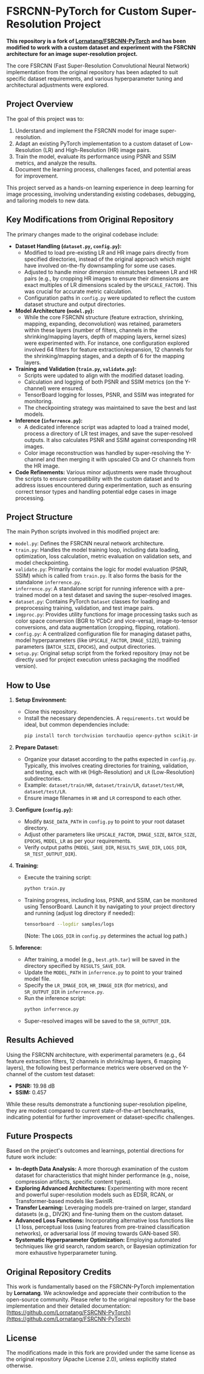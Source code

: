 # FSRCNN-PyTorch for Custom Super-Resolution Project

**This repository is a fork of [Lornatang/FSRCNN-PyTorch](https://github.com/Lornatang/FSRCNN-PyTorch) and has been modified to work with a custom dataset and experiment with the FSRCNN architecture for an image super-resolution project.**

The core FSRCNN (Fast Super-Resolution Convolutional Neural Network) implementation from the original repository has been adapted to suit specific dataset requirements, and various hyperparameter tuning and architectural adjustments were explored.

## Project Overview

The goal of this project was to:
1.  Understand and implement the FSRCNN model for image super-resolution.
2.  Adapt an existing PyTorch implementation to a custom dataset of Low-Resolution (LR) and High-Resolution (HR) image pairs.
3.  Train the model, evaluate its performance using PSNR and SSIM metrics, and analyze the results.
4.  Document the learning process, challenges faced, and potential areas for improvement.

This project served as a hands-on learning experience in deep learning for image processing, involving understanding existing codebases, debugging, and tailoring models to new data.

## Key Modifications from Original Repository

The primary changes made to the original codebase include:

*   **Dataset Handling (`dataset.py`, `config.py`):**
    *   Modified to load pre-existing LR and HR image pairs directly from specified directories, instead of the original approach which might have involved on-the-fly downsampling for some use cases.
    *   Adjusted to handle minor dimension mismatches between LR and HR pairs (e.g., by cropping HR images to ensure their dimensions are exact multiples of LR dimensions scaled by the `UPSCALE_FACTOR`). This was crucial for accurate metric calculation.
    *   Configuration paths in `config.py` were updated to reflect the custom dataset structure and output directories.
*   **Model Architecture (`model.py`):**
    *   While the core FSRCNN structure (feature extraction, shrinking, mapping, expanding, deconvolution) was retained, parameters within these layers (number of filters, channels in the shrinking/mapping layers, depth of mapping layers, kernel sizes) were experimented with. For instance, one configuration explored involved 64 filters for feature extraction/expansion, 12 channels for the shrinking/mapping stages, and a depth of 6 for the mapping layers.
*   **Training and Validation (`train.py`, `validate.py`):**
    *   Scripts were updated to align with the modified dataset loading.
    *   Calculation and logging of both PSNR and SSIM metrics (on the Y-channel) were ensured.
    *   TensorBoard logging for losses, PSNR, and SSIM was integrated for monitoring.
    *   The checkpointing strategy was maintained to save the best and last models.
*   **Inference (`inferrence.py`):**
    *   A dedicated inference script was adapted to load a trained model, process a directory of LR test images, and save the super-resolved outputs. It also calculates PSNR and SSIM against corresponding HR images.
    *   Color image reconstruction was handled by super-resolving the Y-channel and then merging it with upscaled Cb and Cr channels from the HR image.
*   **Code Refinements:** Various minor adjustments were made throughout the scripts to ensure compatibility with the custom dataset and to address issues encountered during experimentation, such as ensuring correct tensor types and handling potential edge cases in image processing.

## Project Structure

The main Python scripts involved in this modified project are:
*   `model.py`: Defines the FSRCNN neural network architecture.
*   `train.py`: Handles the model training loop, including data loading, optimization, loss calculation, metric evaluation on validation sets, and model checkpointing.
*   `validate.py`: Primarily contains the logic for model evaluation (PSNR, SSIM) which is called from `train.py`. It also forms the basis for the standalone `inferrence.py`.
*   `inferrence.py`: A standalone script for running inference with a pre-trained model on a test dataset and saving the super-resolved images.
*   `dataset.py`: Contains PyTorch `Dataset` classes for loading and preprocessing training, validation, and test image pairs.
*   `imgproc.py`: Provides utility functions for image processing tasks such as color space conversion (BGR to YCbCr and vice-versa), image-to-tensor conversions, and data augmentation (cropping, flipping, rotation).
*   `config.py`: A centralized configuration file for managing dataset paths, model hyperparameters (like `UPSCALE_FACTOR`, `IMAGE_SIZE`), training parameters (`BATCH_SIZE`, `EPOCHS`), and output directories.
*   `setup.py`: Original setup script from the forked repository (may not be directly used for project execution unless packaging the modified version).

## How to Use

1.  **Setup Environment:**
    *   Clone this repository.
    *   Install the necessary dependencies. A `requirements.txt` would be ideal, but common dependencies include:
        ```bash
        pip install torch torchvision torchaudio opencv-python scikit-image natsort numpy tensorboard
        ```

2.  **Prepare Dataset:**
    *   Organize your dataset according to the paths expected in `config.py`. Typically, this involves creating directories for training, validation, and testing, each with `HR` (High-Resolution) and `LR` (Low-Resolution) subdirectories.
    *   Example: `dataset/train/HR`, `dataset/train/LR`, `dataset/test/HR`, `dataset/test/LR`.
    *   Ensure image filenames in `HR` and `LR` correspond to each other.

3.  **Configure (`config.py`):**
    *   Modify `BASE_DATA_PATH` in `config.py` to point to your root dataset directory.
    *   Adjust other parameters like `UPSCALE_FACTOR`, `IMAGE_SIZE`, `BATCH_SIZE`, `EPOCHS`, `MODEL_LR` as per your requirements.
    *   Verify output paths (`MODEL_SAVE_DIR`, `RESULTS_SAVE_DIR`, `LOGS_DIR`, `SR_TEST_OUTPUT_DIR`).

4.  **Training:**
    *   Execute the training script:
        ```bash
        python train.py
        ```
    *   Training progress, including loss, PSNR, and SSIM, can be monitored using TensorBoard. Launch it by navigating to your project directory and running (adjust log directory if needed):
        ```bash
        tensorboard --logdir samples/logs
        ```
        (Note: The `LOGS_DIR` in `config.py` determines the actual log path.)

5.  **Inference:**
    *   After training, a model (e.g., `best.pth.tar`) will be saved in the directory specified by `RESULTS_SAVE_DIR`.
    *   Update the `MODEL_PATH` in `inferrence.py` to point to your trained model file.
    *   Specify the `LR_IMAGE_DIR`, `HR_IMAGE_DIR` (for metrics), and `SR_OUTPUT_DIR` in `inferrence.py`.
    *   Run the inference script:
        ```bash
        python inferrence.py
        ```
    *   Super-resolved images will be saved to the `SR_OUTPUT_DIR`.

## Results Achieved

Using the FSRCNN architecture, with experimental parameters (e.g., 64 feature extraction filters, 12 channels in shrink/map layers, 6 mapping layers), the following best performance metrics were observed on the Y-channel of the custom test dataset:

*   **PSNR:** 19.98 dB
*   **SSIM:** 0.457

While these results demonstrate a functioning super-resolution pipeline, they are modest compared to current state-of-the-art benchmarks, indicating potential for further improvement or dataset-specific challenges.

## Future Prospects

Based on the project's outcomes and learnings, potential directions for future work include:
*   **In-depth Data Analysis:** A more thorough examination of the custom dataset for characteristics that might hinder performance (e.g., noise, compression artifacts, specific content types).
*   **Exploring Advanced Architectures:** Experimenting with more recent and powerful super-resolution models such as EDSR, RCAN, or Transformer-based models like SwinIR.
*   **Transfer Learning:** Leveraging models pre-trained on larger, standard datasets (e.g., DIV2K) and fine-tuning them on the custom dataset.
*   **Advanced Loss Functions:** Incorporating alternative loss functions like L1 loss, perceptual loss (using features from pre-trained classification networks), or adversarial loss (if moving towards GAN-based SR).
*   **Systematic Hyperparameter Optimization:** Employing automated techniques like grid search, random search, or Bayesian optimization for more exhaustive hyperparameter tuning.

## Original Repository Credits

This work is fundamentally based on the FSRCNN-PyTorch implementation by **Lornatang**. We acknowledge and appreciate their contribution to the open-source community.
Please refer to the original repository for the base implementation and their detailed documentation:
[https://github.com/Lornatang/FSRCNN-PyTorch](https://github.com/Lornatang/FSRCNN-PyTorch)

## License

The modifications made in this fork are provided under the same license as the original repository (Apache License 2.0), unless explicitly stated otherwise.
